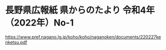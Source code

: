 # 長野県広報紙 県からのたより 令和4年（2022年）No-1
https://www.pref.nagano.lg.jp/koho/koho/naganoken/documents/220227kenketsu.pdf

